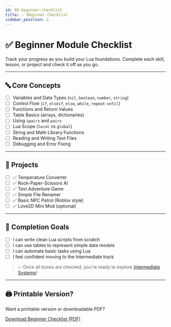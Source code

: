 ```yaml
---
id: 02-beginner-checklist
title: ✅ Beginner Checklist
sidebar_position: 2
---
```


# ✅ Beginner Module Checklist

Track your progress as you build your Lua foundations. Complete each skill, lesson, or project and check it off as you go.

---

## 🔤 Core Concepts

- [ ] Variables and Data Types (`nil`, `boolean`, `number`, `string`)
- [ ] Control Flow (`if`, `elseif`, `else`, `while`, `repeat-until`)
- [ ] Functions and Return Values
- [ ] Table Basics (arrays, dictionaries)
- [ ] Using `ipairs` and `pairs`
- [ ] Lua Scope (`local` vs `global`)
- [ ] String and Math Library Functions
- [ ] Reading and Writing Text Files
- [ ] Debugging and Error Fixing

---

## 🧪 Projects

- [ ] ✅ Temperature Converter
- [ ] ✅ Rock-Paper-Scissors AI
- [ ] ✅ Text Adventure Game
- [ ] ✅ Simple File Renamer
- [ ] ✅ Basic NPC Patrol (Roblox style)
- [ ] ✅ Love2D Mini Mod (optional)

---

## 🎯 Completion Goals

- [ ] I can write clean Lua scripts from scratch  
- [ ] I can use tables to represent simple data models  
- [ ] I can automate basic tasks using Lua  
- [ ] I feel confident moving to the Intermediate track  

> ✅ Once all boxes are checked, you're ready to explore [Intermediate Systems](../02-intermediate/intermediate-learn.md)!

---

## 🖨️ Printable Version?

Want a printable version or downloadable PDF?

[Download Beginner Checklist (PDF)](../../static/downloads/Beginner_Checklist.pdf)

